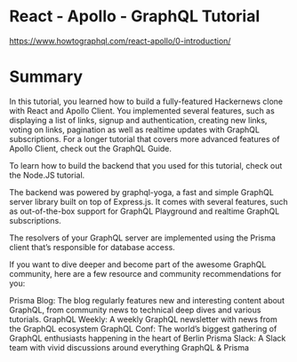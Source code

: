 # React - Apollo - GraphQL Tutorial

https://www.howtographql.com/react-apollo/0-introduction/

# Summary

In this tutorial, you learned how to build a fully-featured Hackernews clone with React and Apollo Client. You implemented several features, such as displaying a list of links, signup and authentication, creating new links, voting on links, pagination as well as realtime updates with GraphQL subscriptions. For a longer tutorial that covers more advanced features of Apollo Client, check out the GraphQL Guide.

To learn how to build the backend that you used for this tutorial, check out the Node.JS tutorial.

The backend was powered by graphql-yoga, a fast and simple GraphQL server library built on top of Express.js. It comes with several features, such as out-of-the-box support for GraphQL Playground and realtime GraphQL subscriptions.

The resolvers of your GraphQL server are implemented using the Prisma client that’s responsible for database access.

If you want to dive deeper and become part of the awesome GraphQL community, here are a few resource and community recommendations for you:

Prisma Blog: The blog regularly features new and interesting content about GraphQL, from community news to technical deep dives and various tutorials.
GraphQL Weekly: A weekly GraphQL newsletter with news from the GraphQL ecosystem
GraphQL Conf: The world’s biggest gathering of GraphQL enthusiasts happening in the heart of Berlin
Prisma Slack: A Slack team with vivid discussions around everything GraphQL & Prisma
